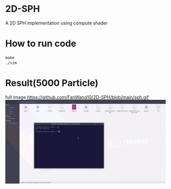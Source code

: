 # 2D-SPH
A 2D SPH implementation using compute shader

# How to run code
```
make
./sim
```
# Result(5000 Particle)
full image
https://github.com/FanWang10/2D-SPH/blob/main/sph.gif
![Alt Text](https://github.com/FanWang10/2D-SPH/blob/main/sph.gif)
